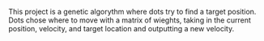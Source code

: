 This project is a genetic algorythm where dots try to find a target position. Dots chose where to move with a matrix of wieghts, 
taking in the current position, velocity, and target location and outputting a new velocity. 
